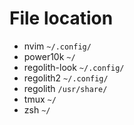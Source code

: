 # File location

- nvim
  `~/.config/`
- power10k
  `~/`
- regolith-look
  `~/.config/`
- regolith2
  `~/.config/`
- regolith
  `/usr/share/`
- tmux
  `~/`
- zsh
  `~/`
